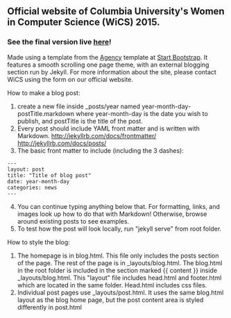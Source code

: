 ## Official website of Columbia University's Women in Computer Science (WiCS) 2015.
### See the final version live [here](http://www.cs.columbia.edu/wics/)!

Made using a template from the [Agency](http://startbootstrap.com/template-overviews/agency/) template at [Start Bootstrap](http://startbootstrap.com/).
It features a smooth scrolling one page theme, with an external blogging section run by Jekyll. For more information about the site, please contact WiCS using the form on our official website.


How to make a blog post:

1. create a new file inside _posts/year named year-month-day-postTitle.markdown where year-month-day is the date you wish to publish, and postTitle is the title of the post.
2. Every post should include YAML front matter and is written with Markdown.
   http://jekyllrb.com/docs/frontmatter/
   http://jekyllrb.com/docs/posts/
3. The basic front matter to include (including the 3 dashes):

```
---
layout: post
title: "Title of blog post"
date: year-month-day
categories: news
---
```

4. You can continue typing anything below that. For formatting, links, and images look up how to do that with Markdown! Otherwise, browse around existing posts to see examples.
5. To test how the post will look locally, run "jekyll serve" from root folder.

How to style the blog:
1. The homepage is in blog.html. This file only includes the posts section of the page. The rest of the page is in _layouts/blog.html. The blog.html in the root folder is included in the section marked {{ content }} inside _layouts/blog.html. This "layout" file includes head.html and footer.html which are located in the same folder. Head.html includes css files.
2. Individual post pages use _layouts/post.html. It uses the same blog.html layout as the blog home page, but the post content area is styled differently in post.html
